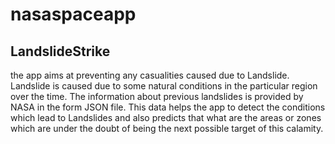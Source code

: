 # nasaspaceapp
## LandslideStrike
the app aims at preventing any casualities caused due to Landslide.
Landslide is caused due to some natural conditions in the particular region over the time.
The information about previous landslides is provided by NASA in the form JSON file. 
This data helps the app to detect the conditions which lead to Landslides and also predicts that what are the areas or zones which are under the doubt of being the next possible target of this calamity.
